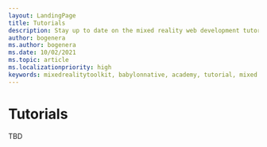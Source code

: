```yaml
---
layout: LandingPage
title: Tutorials 
description: Stay up to date on the mixed reality web development tutorials.
author: bogenera
ms.author: bogenera
ms.date: 10/02/2021
ms.topic: article
ms.localizationpriority: high
keywords: mixedrealitytoolkit, babylonnative, academy, tutorial, mixed reality headset, windows mixed reality headset, javascript
---
```


# Tutorials

TBD
